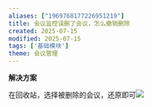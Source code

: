```yaml
---
aliases: ["1969768177226951219"]
title: 会议监控误删了会议，怎么撤销删除
created: 2025-07-15
modified: 2025-07-15
tags: ['基础模块']
theme: 会议管理
---
```


**解决方案**

在回收站，选择被删除的会议，还原即可![](37c1264c06a8d0c0003803eb413fb8bf.jpg)